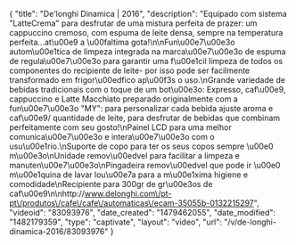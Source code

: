 {
    "title": "De'longhi Dinamica | 2016",
    "description": "Equipado com sistema \"LatteCrema\" para desfrutar de uma mistura perfeita de prazer: um cappuccino cremoso, com espuma de leite densa, sempre na temperatura perfeita...at\u00e9 a \u00faltima gota!\n\nFun\u00e7\u00e3o autom\u00e1tica de limpeza integrada na marca\u00e7\u00e3o de espuma de regula\u00e7\u00e3o para garantir uma f\u00e1cil limpeza de todos os componentes do recipiente de leite- por isso pode ser facilmente transformado em frigor\u00edfico ap\u00f3s o uso.\nGrande variedade de bebidas tradicionais com o toque de um bot\u00e3o: Expresso, caf\u00e9, cappuccino e Latte Macchiato preparado originalmente com a fun\u00e7\u00e3o \"MY\": para personalizar cada bebida ajuste aroma e caf\u00e9\/ quantidade de leite, para desfrutar de bebidas que combinam perfeitamente com seu gosto!\nPainel LCD para uma melhor comunica\u00e7\u00e3o e intera\u00e7\u00e3o com o usu\u00e1rio.\nSuporte de copo para ter os seus copos sempre \u00e0 m\u00e3o\nUnidade remov\u00edvel para facilitar a limpeza e manuten\u00e7\u00e3o\nPingadeira remov\u00edvel que pode ir \u00e0 m\u00e1quina de lavar lou\u00e7a para a m\u00e1xima higiene e comodidade\nRecipiente para 300gr de gr\u00e3os de caf\u00e9\n\nhttp:\/\/www.delonghi.com\/pt-pt\/produtos\/cafe\/cafe\/automaticas\/ecam-35055b-0132215297",
    "videoid": "83093976",
    "date_created": "1479462055",
    "date_modified": "1482179359",
    "type": "captivate",
    "layout": "video",
    "url": "\/v\/de-longhi-dinamica-2016\/83093976"
}